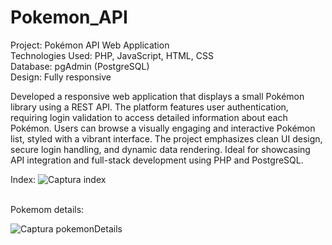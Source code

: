 # Pokemon_API
Project: Pokémon API Web Application <br/>
Technologies Used: PHP, JavaScript, HTML, CSS <br/>
Database: pgAdmin (PostgreSQL) <br/>
Design: Fully responsive <br/>

Developed a responsive web application that displays a small Pokémon library using a REST API. The platform features user authentication, requiring login validation to access detailed information about each Pokémon. Users can browse a visually engaging and interactive Pokémon list, styled with a vibrant interface. The project emphasizes clean UI design, secure login handling, and dynamic data rendering. Ideal for showcasing API integration and full-stack development using PHP and PostgreSQL.



Index:
![Captura index](https://github.com/L-533/Pokemon_API/assets/98188267/04aa51b4-3731-4d59-9580-9f49de791245)

 <br/>
Pokemom details:

![Captura pokemonDetails](https://github.com/L-533/Pokemon_API/assets/98188267/d70e4bc0-84ef-43b5-a3c6-f95cba971526)


